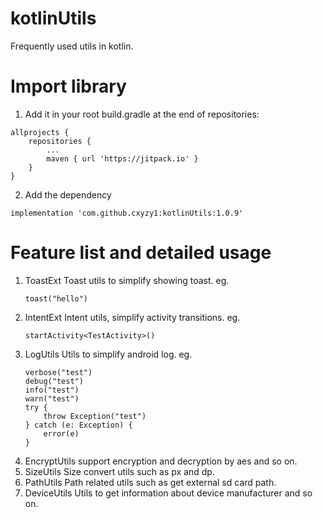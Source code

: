 # kotlinUtils

Frequently used utils in kotlin.

# Import library
1. Add it in your root build.gradle at the end of repositories:
```
allprojects {
    repositories {
        ...
        maven { url 'https://jitpack.io' }
    }
}
```
2. Add the dependency
```
implementation 'com.github.cxyzy1:kotlinUtils:1.0.9'
```

# Feature list and detailed usage
1. ToastExt
   Toast utils to simplify showing toast.
   eg.
   ```
   toast("hello")
   ```
2. IntentExt
   Intent utils, simplify activity transitions.
   eg.
   ```
   startActivity<TestActivity>()
   ```
3. LogUtils
   Utils to simplify android log.
   eg.
   ```
   verbose("test")
   debug("test")
   info("test")
   warn("test")
   try {
       throw Exception("test")
   } catch (e: Exception) {
       error(e)
   }
   ```
4. EncryptUtils
   support encryption and decryption by aes and so on.
5. SizeUtils
   Size convert utils such as px and dp.
6. PathUtils
   Path related utils such as get external sd card path.
7. DeviceUtils
   Utils to get information about device manufacturer and so on.
